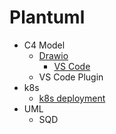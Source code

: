 # Plantuml

- C4 Model
  - [Drawio](https://www.diagrams.net/blog/c4-modelling)
    - [VS Code](https://marketplace.visualstudio.com/items?itemName=hediet.vscode-drawio)
  - VS Code Plugin
- k8s
  - [k8s deployment](https://crashedmind.github.io/PlantUMLHitchhikersGuide/kubernetes/kubernetes.html) 
- UML
  - SQD
